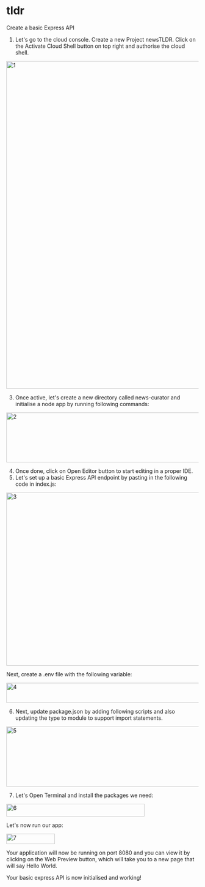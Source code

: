 # tldr
Create a basic Express API

1. Let's go to the cloud console. Create a new Project newsTLDR.
Click on the Activate Cloud Shell button on top right and authorise the cloud shell.

<img width="1737" height="856" alt="1" src="https://github.com/user-attachments/assets/2cb98af4-941d-460f-8b8d-d32b0493e0a9" />

3. Once active, let's create a new directory called news-curator and initialise a node app by running following commands:
   
<img width="937" height="130" alt="2" src="https://github.com/user-attachments/assets/c628ae44-2728-4e8c-b992-2c7d34c35b98" />

4. Once done, click on Open Editor button to start editing in a proper IDE.
5. Let's set up a basic Express API endpoint by pasting in the following code in index.js:
   
<img width="672" height="452" alt="3" src="https://github.com/user-attachments/assets/51e4ba81-da73-447b-ba67-0c6b66bd0126" />

Next, create a .env file with the following variable:

<img width="932" height="52" alt="4" src="https://github.com/user-attachments/assets/94e27374-bb42-414d-b618-c7008b3e3207" />

6. Next, update package.json by adding following scripts and also updating the type to module to support import statements.

<img width="621" height="157" alt="5" src="https://github.com/user-attachments/assets/d078df2e-540d-49f0-9b2a-f1a2d3841fd6" />
   
7. Let's Open Terminal and install the packages we need:

<img width="362" height="33" alt="6" src="https://github.com/user-attachments/assets/0269d288-c0f7-41b8-978f-e241c4a31219" />

Let's now run our app:

<img width="127" height="27" alt="7" src="https://github.com/user-attachments/assets/f412cd90-16b9-447e-88d7-ab4c38e87dc9" />

Your application will now be running on port 8080 and you can view it by clicking on the Web Preview button, which will take you to a new page that will say Hello World.

Your basic express API is now initialised and working!




   





